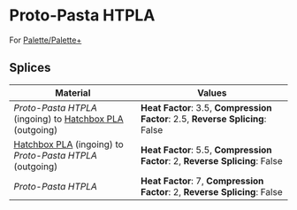 # Proto-Pasta HTPLA

For [Palette/Palette+](palette.md)

## Splices

Material | Values
-------- | ------
_Proto-Pasta HTPLA_ (ingoing) to [Hatchbox PLA](hatchbox_pla.md) (outgoing) | **Heat Factor**: 3.5, **Compression Factor**: 2.5, **Reverse Splicing**: False
[Hatchbox PLA](hatchbox_pla.md) (ingoing) to _Proto-Pasta HTPLA_ (outgoing) | **Heat Factor**: 5.5, **Compression Factor**: 2, **Reverse Splicing**: False
_Proto-Pasta HTPLA_ | **Heat Factor**: 7, **Compression Factor**: 2, **Reverse Splicing**: False
